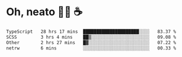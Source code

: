 # Oh, neato 🧑‍💻 ☕

<!--START_SECTION:waka-->

```txt
TypeScript   28 hrs 17 mins  █████████████████████░░░░   83.37 %
SCSS         3 hrs 4 mins    ██▒░░░░░░░░░░░░░░░░░░░░░░   09.08 %
Other        2 hrs 27 mins   █▓░░░░░░░░░░░░░░░░░░░░░░░   07.22 %
netrw        6 mins          ░░░░░░░░░░░░░░░░░░░░░░░░░   00.33 %
```

<!--END_SECTION:waka-->
